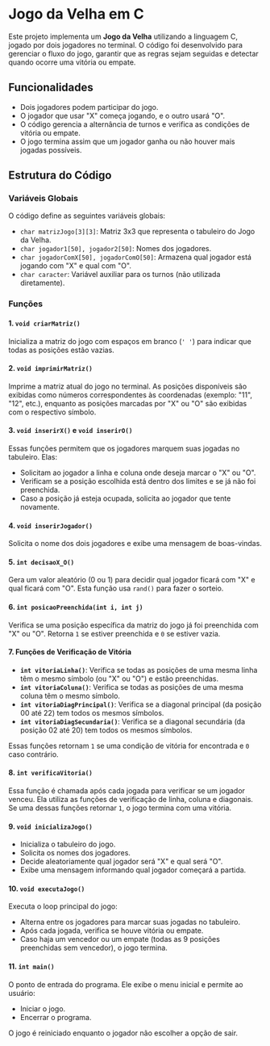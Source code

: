 # Jogo da Velha em C

Este projeto implementa um **Jogo da Velha** utilizando a linguagem C, jogado por dois jogadores no terminal. O código foi desenvolvido para gerenciar o fluxo do jogo, garantir que as regras sejam seguidas e detectar quando ocorre uma vitória ou empate.

## Funcionalidades

- Dois jogadores podem participar do jogo.
- O jogador que usar "X" começa jogando, e o outro usará "O".
- O código gerencia a alternância de turnos e verifica as condições de vitória ou empate.
- O jogo termina assim que um jogador ganha ou não houver mais jogadas possíveis.

## Estrutura do Código

### Variáveis Globais

O código define as seguintes variáveis globais:

- `char matrizJogo[3][3]`: Matriz 3x3 que representa o tabuleiro do Jogo da Velha.
- `char jogador1[50], jogador2[50]`: Nomes dos jogadores.
- `char jogadorComX[50], jogadorComO[50]`: Armazena qual jogador está jogando com "X" e qual com "O".
- `char caracter`: Variável auxiliar para os turnos (não utilizada diretamente).

### Funções

#### 1. `void criarMatriz()`

Inicializa a matriz do jogo com espaços em branco (`' '`) para indicar que todas as posições estão vazias.

#### 2. `void imprimirMatriz()`

Imprime a matriz atual do jogo no terminal. As posições disponíveis são exibidas como números correspondentes às coordenadas (exemplo: "11", "12", etc.), enquanto as posições marcadas por "X" ou "O" são exibidas com o respectivo símbolo.

#### 3. `void inserirX()` e `void inserirO()`

Essas funções permitem que os jogadores marquem suas jogadas no tabuleiro. Elas:
- Solicitam ao jogador a linha e coluna onde deseja marcar o "X" ou "O".
- Verificam se a posição escolhida está dentro dos limites e se já não foi preenchida.
- Caso a posição já esteja ocupada, solicita ao jogador que tente novamente.

#### 4. `void inserirJogador()`

Solicita o nome dos dois jogadores e exibe uma mensagem de boas-vindas.

#### 5. `int decisaoX_O()`

Gera um valor aleatório (0 ou 1) para decidir qual jogador ficará com "X" e qual ficará com "O". Esta função usa `rand()` para fazer o sorteio.

#### 6. `int posicaoPreenchida(int i, int j)`

Verifica se uma posição específica da matriz do jogo já foi preenchida com "X" ou "O". Retorna `1` se estiver preenchida e `0` se estiver vazia.

#### 7. Funções de Verificação de Vitória

- **`int vitoriaLinha()`**: Verifica se todas as posições de uma mesma linha têm o mesmo símbolo (ou "X" ou "O") e estão preenchidas.
- **`int vitoriaColuna()`**: Verifica se todas as posições de uma mesma coluna têm o mesmo símbolo.
- **`int vitoriaDiagPrincipal()`**: Verifica se a diagonal principal (da posição 00 até 22) tem todos os mesmos símbolos.
- **`int vitoriaDiagSecundaria()`**: Verifica se a diagonal secundária (da posição 02 até 20) tem todos os mesmos símbolos.

Essas funções retornam `1` se uma condição de vitória for encontrada e `0` caso contrário.

#### 8. `int verificaVitoria()`

Essa função é chamada após cada jogada para verificar se um jogador venceu. Ela utiliza as funções de verificação de linha, coluna e diagonais. Se uma dessas funções retornar `1`, o jogo termina com uma vitória.

#### 9. `void inicializaJogo()`

- Inicializa o tabuleiro do jogo.
- Solicita os nomes dos jogadores.
- Decide aleatoriamente qual jogador será "X" e qual será "O".
- Exibe uma mensagem informando qual jogador começará a partida.

#### 10. `void executaJogo()`

Executa o loop principal do jogo:
- Alterna entre os jogadores para marcar suas jogadas no tabuleiro.
- Após cada jogada, verifica se houve vitória ou empate.
- Caso haja um vencedor ou um empate (todas as 9 posições preenchidas sem vencedor), o jogo termina.

#### 11. `int main()`

O ponto de entrada do programa. Ele exibe o menu inicial e permite ao usuário:
- Iniciar o jogo.
- Encerrar o programa.

O jogo é reiniciado enquanto o jogador não escolher a opção de sair.
